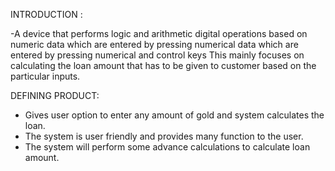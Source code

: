 INTRODUCTION :

-A device that performs logic and arithmetic digital operations based on numeric data which are entered by pressing numerical data which are entered by pressing numerical and control keys
This mainly focuses on calculating the loan amount that has to be given to customer based on the particular inputs. 


DEFINING PRODUCT:

-	Gives user option to enter any amount of gold and system calculates the loan.
-	The system is user friendly and provides many function to the user. 
-	The system will perform some advance calculations to calculate loan amount.
